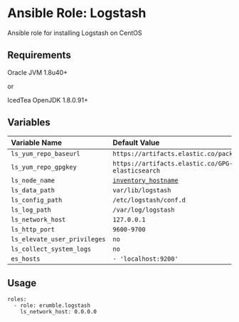 # Ansible Role: Logstash

Ansible role for installing Logstash on CentOS

## Requirements
Oracle JVM 1.8u40+

or

IcedTea OpenJDK 1.8.0.91+

## Variables
|Variable Name | Default Value |
|:------------|:-------|
`ls_yum_repo_baseurl` | `https://artifacts.elastic.co/packages/5.x/yum`
`ls_yum_repo_gpgkey` | `https://artifacts.elastic.co/GPG-KEY-elasticsearch`
`ls_node_name` | [`inventory_hostname`](http://docs.ansible.com/ansible/latest/playbooks_variables.html#magic-variables-and-how-to-access-information-about-other-hosts)
`ls_data_path` | `var/lib/logstash`
`ls_config_path` | `/etc/logstash/conf.d`
`ls_log_path` | `/var/log/logstash`
`ls_network_host` | `127.0.0.1`
`ls_http_port` | `9600-9700`
`ls_elevate_user_privileges` | `no`
`ls_collect_system_logs` | `no`
`es_hosts` | `- 'localhost:9200'`

## Usage
```
roles:
  - role: erumble.logstash
    ls_network_host: 0.0.0.0
```
